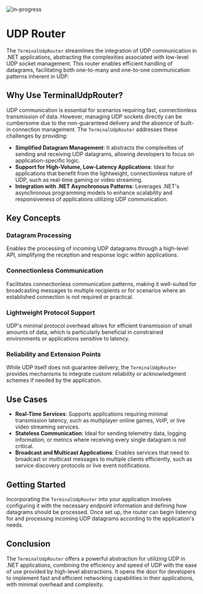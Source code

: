 ![in-progress](https://img.shields.io/badge/status-under--review-yellow)

# UDP Router

The `TerminalUdpRouter` streamlines the integration of UDP communication in .NET applications, abstracting the complexities associated with low-level UDP socket management. This router enables efficient handling of datagrams, facilitating both one-to-many and one-to-one communication patterns inherent in UDP.

## Why Use TerminalUdpRouter?

UDP communication is essential for scenarios requiring fast, connectionless transmission of data. However, managing UDP sockets directly can be cumbersome due to the non-guaranteed delivery and the absence of built-in connection management. The `TerminalUdpRouter` addresses these challenges by providing:

- **Simplified Datagram Management**: It abstracts the complexities of sending and receiving UDP datagrams, allowing developers to focus on application-specific logic.
- **Support for High-Volume, Low-Latency Applications**: Ideal for applications that benefit from the lightweight, connectionless nature of UDP, such as real-time gaming or video streaming.
- **Integration with .NET Asynchronous Patterns**: Leverages .NET's asynchronous programming models to enhance scalability and responsiveness of applications utilizing UDP communication.

## Key Concepts

### Datagram Processing

Enables the processing of incoming UDP datagrams through a high-level API, simplifying the reception and response logic within applications.

### Connectionless Communication

Facilitates connectionless communication patterns, making it well-suited for broadcasting messages to multiple recipients or for scenarios where an established connection is not required or practical.

### Lightweight Protocol Support

UDP's minimal protocol overhead allows for efficient transmission of small amounts of data, which is particularly beneficial in constrained environments or applications sensitive to latency.

### Reliability and Extension Points

While UDP itself does not guarantee delivery, the `TerminalUdpRouter` provides mechanisms to integrate custom reliability or acknowledgment schemes if needed by the application.

## Use Cases

- **Real-Time Services**: Supports applications requiring minimal transmission latency, such as multiplayer online games, VoIP, or live video streaming services.
- **Stateless Communication**: Ideal for sending telemetry data, logging information, or metrics where receiving every single datagram is not critical.
- **Broadcast and Multicast Applications**: Enables services that need to broadcast or multicast messages to multiple clients efficiently, such as service discovery protocols or live event notifications.

## Getting Started

Incorporating the `TerminalUdpRouter` into your application involves configuring it with the necessary endpoint information and defining how datagrams should be processed. Once set up, the router can begin listening for and processing incoming UDP datagrams according to the application's needs.

## Conclusion

The `TerminalUdpRouter` offers a powerful abstraction for utilizing UDP in .NET applications, combining the efficiency and speed of UDP with the ease of use provided by high-level abstractions. It opens the door for developers to implement fast and efficient networking capabilities in their applications, with minimal overhead and complexity.
